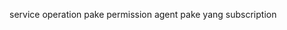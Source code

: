 <!-- API List -->


<!-- EXCHANGE LIST -->

<!-- QUEUE LIST -->

<!-- Format QUEUE Message-->

<!-- SCHEMA -->

<!--  -->


service operation pake permission
agent pake yang subscription